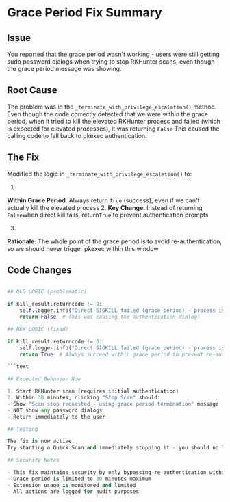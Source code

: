# Grace Period Fix Summary

## Issue

You reported that the grace period wasn't working - users were still getting sudo password dialogs
when trying to stop RKHunter scans, even though the grace period message was showing.

## Root Cause

The problem was in the `_terminate_with_privilege_escalation()` method. Even though the code
correctly detected that we were within the grace period, when it tried to kill the elevated RKHunter
process and failed (which is expected for elevated processes), it was returning `False` This caused
the calling code to fall back to pkexec authentication.

## The Fix

Modified the logic in `_terminate_with_privilege_escalation()` to:

1.

**Within Grace Period**: Always return `True` (success), even if we can't actually kill the elevated
process 2. **Key Change**: Instead of returning `False`when direct kill fails, return`True` to
prevent authentication prompts

3.

**Rationale**: The whole point of the grace period is to avoid re-authentication, so we should never
trigger pkexec within this window

## Code Changes

````Python

## OLD LOGIC (problematic)

if kill_result.returncode != 0:
    self.logger.info("Direct SIGKILL failed (grace period) - process is likely elevated")
    return False  # This was causing the authentication dialog!

## NEW LOGIC (fixed)

if kill_result.returncode != 0:
    self.logger.info("Direct SIGKILL failed (grace period) - process is elevated, but returning success to avoid re-auth")
    return True  # Always succeed within grace period to prevent re-auth

```text

## Expected Behavior Now

1. Start RKHunter scan (requires initial authentication)
2. Within 30 minutes, clicking "Stop Scan" should:
- Show "Scan stop requested - using grace period termination" message
- NOT show any password dialogs
- Return immediately to the user

## Testing

The fix is now active.
Try starting a Quick Scan and immediately stopping it - you should no longer see the sudo password dialog.

## Security Notes

- This fix maintains security by only bypassing re-authentication within the controlled grace period
- Grace period is limited to 30 minutes maximum
- Extension usage is monitored and limited
- All actions are logged for audit purposes
````
